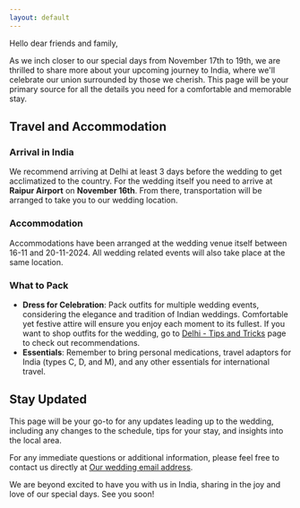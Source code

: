 ```yaml
---
layout: default
---
```


Hello dear friends and family,

As we inch closer to our special days from November 17th to 19th, we are thrilled to share more about your upcoming journey to India, where we'll celebrate our union surrounded by those we cherish. This page will be your primary source for all the details you need for a comfortable and memorable stay.

## Travel and Accommodation

### Arrival in India
We recommend arriving at Delhi at least 3 days before the wedding to get acclimatized to the country. For the wedding itself you need to arrive at **Raipur Airport** on **November 16th**. From there, transportation will be arranged to take you to our wedding location.

### Accommodation
Accommodations have been arranged at the wedding venue itself between 16-11 and 20-11-2024. All wedding related events will also take place at the same location.

### What to Pack
- **Dress for Celebration**: Pack outfits for multiple wedding events, considering the elegance and tradition of Indian weddings. Comfortable yet festive attire will ensure you enjoy each moment to its fullest. If you want to shop outfits for the wedding, go to [Delhi - Tips and Tricks](https://mazpar.github.io/goingtoIndia/delhi/) page to check out recommendations.
- **Essentials**: Remember to bring personal medications, travel adaptors for India (types C, D, and M), and any other essentials for international travel.

## Stay Updated
This page will be your go-to for any updates leading up to the wedding, including any changes to the schedule, tips for your stay, and insights into the local area.

For any immediate questions or additional information, please feel free to contact us directly at [Our wedding email address](mailto:imke_parichay@protonmail.com).

We are beyond excited to have you with us in India, sharing in the joy and love of our special days. See you soon!

